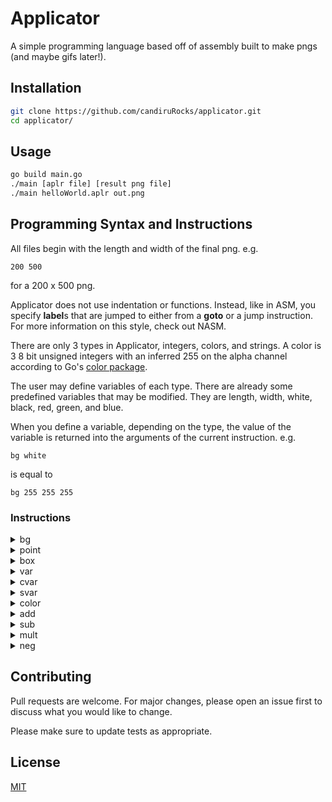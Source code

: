 # Applicator

A simple programming language based off of assembly built to make pngs (and maybe gifs later!).

## Installation

```bash
git clone https://github.com/candiruRocks/applicator.git
cd applicator/
```

## Usage

```bash
go build main.go
./main [aplr file] [result png file]
./main helloWorld.aplr out.png
```

## Programming Syntax and Instructions

All files begin with the length and width of the final png. e.g.
```
200 500
```
for a 200 x 500 png.

Applicator does not use indentation or functions. Instead, like in ASM, you specify **label**s that
are jumped to either from a **goto** or a jump instruction. For more information on this style, check
out NASM.

There are only 3 types in Applicator, integers, colors, and strings. A color is 3 8 bit unsigned integers
with an inferred 255 on the alpha channel according to Go's [color package](https://pkg.go.dev/image/color#RGBA).

The user may define variables of each type. There are already some predefined variables that may be modified.
They are length, width, white, black, red, green, and blue.

When you define a variable, depending on the type, the value of the variable is returned into the arguments
of the current instruction. e.g.
```
bg white
```
is equal to
```
bg 255 255 255
```

### Instructions

<details>
<summary>bg</summary>
Makes the background the specified color
```
bg [color]
```
</details>

<details>
<summary>point</summary>
Makes a point (x, y) into the specified color
```
point [x int] [y int] [color]
```
</details>

<details>
<summary>box</summary>
Makes a box from point (x1, y1) to (x2, y2) with specified color
```
box [x1 int] [y1 int] [x2 int] [y2 int] [color]
```
</details>

<details>
<summary>var</summary>
Sets or creates a variable equal to specified int
```
var [variableName] [int]
```
</details>

<details>
<summary>cvar</summary>
Sets or creates a variable equal to specified color
```
cvar [variableName] [color]
```
</details>

<details>
<summary>svar</summary>
Sets or creates a variable equal to specified string
```
svar [variableName] [string]
```
</details>

<details>
<summary>color</summary>
Sets or creates a variable equal to the r, g, or b value of given color
```
color [variable int] [r|g|b] [color]
```
</details>

<details>
<summary>add</summary>
Adds specified int to variable
```
add [variable int] [int]
```
</details>

<details>
<summary>sub</summary>
Subtracts specified int from variable
```
sub [variable int] [int]
```
</details>

<details>
<summary>mult</summary>
Sets variable to variable multiplied by int
```
mult [variable int] [int]
```
</details>

<details>
<summary>neg</summary>
Sets variable to opposite sign
```
neg [variable int]
```
</details>

## Contributing

Pull requests are welcome. For major changes, please open an issue first
to discuss what you would like to change.

Please make sure to update tests as appropriate.

## License

[MIT](https://choosealicense.com/licenses/mit/)
